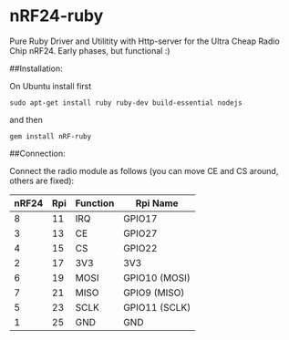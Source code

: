 nRF24-ruby
==========

Pure Ruby Driver and Utilitity with Http-server for the Ultra Cheap Radio Chip nRF24.
Early phases, but functional :)

##Installation:

On Ubuntu install first

``sudo apt-get install ruby ruby-dev build-essential nodejs``

and then

``gem install nRF-ruby``

##Connection:

Connect the radio module as follows (you can move CE and CS around, others are fixed):

|nRF24|Rpi|Function|Rpi Name
|-----|---|-|-|
|8|11|IRQ|GPIO17
|3|13| CE|GPIO27
|4|15| CS|GPIO22
|2|17| 3V3|3V3
|6|19| MOSI|GPIO10 (MOSI)
|7|21| MISO|GPIO9 (MISO)
|5|23| SCLK|GPIO11 (SCLK)
|1|25| GND|GND

